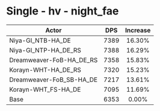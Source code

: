 # Single - hv - night_fae
| Actor | DPS | Increase |
|---|:---:|:---:|
|Niya-GI_NTB-HA_DE|7389|16.30%|
|Niya-GI_NTP-HA_DE_RS|7388|16.29%|
|Dreamweaver-FoB-HA_DE_RS|7358|15.83%|
|Korayn-WHT-HA_DE_RS|7320|15.23%|
|Dreamweaver-FoB_SB-HA_DE|7217|13.61%|
|Korayn-WHT_FS-HA_DE|7095|11.69%|
|Base|6353|0.00%|
